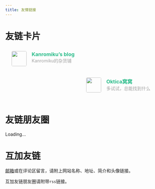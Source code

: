 ```yaml
---
title: 友情链接
---
```


# 友链卡片

<div class="post-body">
   <div id="links">
      <style>
         .links-content{
         margin-top:1rem;
         }
         .link-navigation::after {
         content: " ";
         display: block;
         clear: both;
         }
         .card {
         width: 45%;
         font-size: 1rem;
         padding: 10px 20px;
         border-radius: 4px;
         transition-duration: 0.15s;
         margin-bottom: 1rem;
         display:flex;
         }
         .card:nth-child(odd) {
         float: left;
         }
         .card:nth-child(even) {
         float: right;
         }
         .card:hover {
         transform: scale(1.1);
         box-shadow: 0 2px 6px 0 rgba(0, 0, 0, 0.12), 0 0 6px 0 rgba(0, 0, 0, 0.04);
         }
         .card a {
         border:none;
         }
         .card .ava {
         width: 3rem!important;
         height: 3rem!important;
         margin:0!important;
         margin-right: 1em!important;
         border-radius:4px;
         }
         .card .card-header {
         font-style: italic;
         overflow: hidden;
         width: 100%;
         }
         .card .card-header a {
         font-style: normal;
         color: #2bbc8a;
         font-weight: bold;
         text-decoration: none;
         }
         .card .card-header a:hover {
         color: #d480aa;
         text-decoration: none;
         }
         .card .card-header .info {
         font-style:normal;
         color:#a3a3a3;
         font-size:14px;
         min-width: 0;
         overflow: hidden;
         white-space: nowrap;
         }
      </style>
      <div class="links-content">
         <div class="link-navigation">
            <div class="card">
               <img class="ava" src="https://poems-kanro.oss-cn-hangzhou.aliyuncs.com/DZCVkmrpqWfdv3h.jpg" />
               <div class="card-header">
                  <div>
                     <a href="https://www.kanromiku.top/">Kanromiku’s blog</a>
                  </div>
                  <div class="info">Kanromiku的杂货铺</div>
               </div>
            </div>
            <div class="card">
               <img class="ava" src="https://www.ohdragonboi.cn/images/%E5%93%88%E5%93%88.jpg" />
               <div class="card-header">
                  <div>
                     <a href="https://www.ohdragonboi.cn">Oktica窝窝</a>
                  </div>
                  <div class="info">多试试，总能找到什么</div>
               </div>
            </div>
            <!-- <div class="card">
               <img class="ava" src="$avatar" />
               <div class="card-header">
                  <div>
                     <a href="$url">$name</a>
                  </div>
                  <div class="info">$info</div>
               </div>
            </div> -->
         </div>
      </div>
   </div>
</div>

# 友链朋友圈

<div class="post-content">
<div id="cf-container">Loading...</div>
</div>

<script type="text/javascript">
  var fdataUser = {
    apiurl: 'https://friends-circle.rayminn.top/'
  }
</script>

<link rel="stylesheet" href="https://cdn.jsdelivr.net/gh/Rayminn/img/cdn/fcircle.css">
<script type="text/javascript" src="https://cdn.jsdelivr.net/gh/Rayminn/img/cdn/fcircle-a.js"></script>

# 互加友链

[邮箱](mailto:leiyiming@rayminn.top)或在评论区留言，请附上网站名称、地址、简介和头像链接。

互加友链朋友圈请附带`rss`链接。